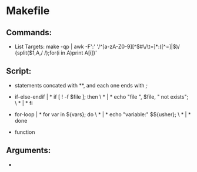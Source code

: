 Makefile
======

## Commands:
- List Targets:   make -qp | awk -F':' '/^[a-zA-Z0-9][^$#\/\t=]*:([^=]|$)/ {split($1,A,/ /);for(i in A)print A[i]}'

## Script:
 - statements concated with *\*,  and each one ends with *;*
 - if-else-endif
  | * if [ ! -f $file ]; then \ *
  | *   echo "file ", $file, " not exists"; \ *
  | * fi   
 - for-loop
  | * for var in ${vars}; do \ *
  | *   echo "variable:" $${usher}; \ *
  | * done
 
 - function
 
## Arguments:
 - 
